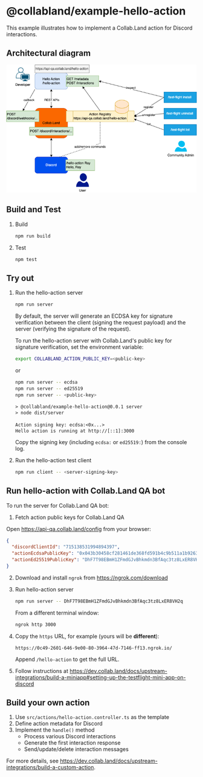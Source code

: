 # @collabland/example-hello-action

This example illustrates how to implement a Collab.Land action for Discord
interactions.

## Architectural diagram

![collabland-hello-action](./docs/collabland-hello-action.png)

## Build and Test

1. Build

   ```sh
   npm run build
   ```

2. Test

   ```sh
   npm test
   ```

## Try out

1. Run the hello-action server

   ```sh
   npm run server
   ```

   By default, the server will generate an ECDSA key for signature verification
   between the client (signing the request payload) and the server (verifying
   the signature of the request).

   To run the hello-action server with Collab.Land's public key for signature
   verification, set the environment variable:

   ```sh
   export COLLABLAND_ACTION_PUBLIC_KEY=<public-key>
   ```

   or

   ```sh
   npm run server -- ecdsa
   npm run server -- ed25519
   npm run server -- <public-key>
   ```

   ```
   > @collabland/example-hello-action@0.0.1 server
   > node dist/server

   Action signing key: ecdsa:<0x...>
   Hello action is running at http://[::1]:3000
   ```

   Copy the signing key (including `ecdsa:` or `ed25519:`) from the console log.

2. Run the hello-action test client

   ```sh
   npm run client -- <server-signing-key>
   ```

## Run hello-action with Collab.Land QA bot

To run the server for Collab.Land QA bot:

1. Fetch action public keys for Collab.Land QA

Open https://api-qa.collab.land/config from your browser:

```json
{
  "discordClientId": "715138531994894397",
  "actionEcdsaPublicKey": "0x043b30458cf281461de368fd591b4c9b511a1b9263cea48517f41217ba14aa714fefea1adcfc9d8ae7ec0b4f7272f472178a5e674a1229ce5d2f2526244d62fbd8",
  "actionEd25519PublicKey": "DhF7T98EBmH1ZFmdGJvBhkmdn3BfAqc3tz8LxER8VH2q"
}
```

2. Download and install `ngrok` from https://ngrok.com/download

3. Run hello-action server

   ```sh
   npm run server -- DhF7T98EBmH1ZFmdGJvBhkmdn3BfAqc3tz8LxER8VH2q
   ```

   From a different terminal window:

   ```sh
   ngrok http 3000
   ```

4. Copy the `https` URL, for example (yours will be **different**):

   ```
   https://0c49-2601-646-9e00-80-3964-47d-7146-ff13.ngrok.io/
   ```

   Append `/hello-action` to get the full URL.

5. Follow instructions at
   https://dev.collab.land/docs/upstream-integrations/build-a-miniapp#setting-up-the-testflight-mini-app-on-discord

## Build your own action

1. Use `src/actions/hello-action.controller.ts` as the template
2. Define action metadata for Discord
3. Implement the `handle()` method
   - Process various Discord interactions
   - Generate the first interaction response
   - Send/update/delete interaction messages

For more details, see
https://dev.collab.land/docs/upstream-integrations/build-a-custom-action.
